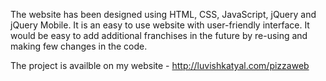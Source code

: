 The website has been designed using HTML, CSS, JavaScript, jQuery and jQuery Mobile. It is an easy to use website with user-friendly interface. It would be easy to add additional franchises in the future by re-using and making few changes in the code.

The project is availble on my website - http://luvishkatyal.com/pizzaweb

